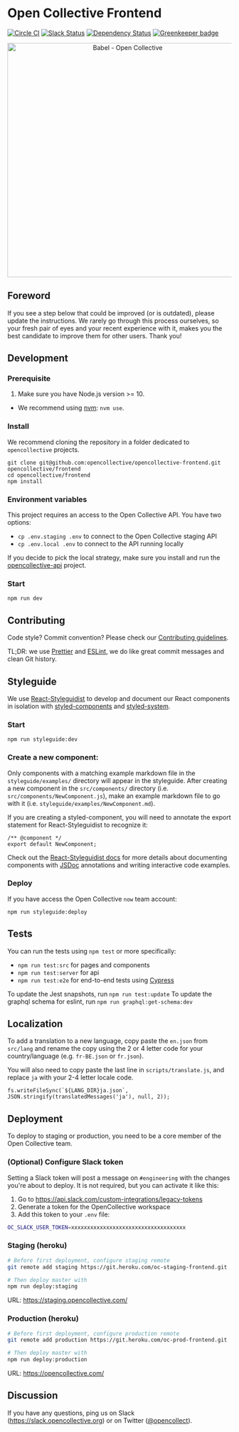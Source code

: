 # Open Collective Frontend

[![Circle CI](https://circleci.com/gh/opencollective/opencollective-frontend/tree/master.svg?style=shield)](https://circleci.com/gh/opencollective/opencollective-frontend/tree/master)
[![Slack Status](https://slack.opencollective.org/badge.svg)](https://slack.opencollective.org)
[![Dependency Status](https://david-dm.org/opencollective/opencollective-frontend/status.svg)](https://david-dm.org/opencollective/opencollective-frontend)
[![Greenkeeper badge](https://badges.greenkeeper.io/opencollective/opencollective-frontend.svg)](https://greenkeeper.io/)

<p align="center">
  <a href="https://github.com/opencollective/opencollective-frontend">
    <img width="525"src="http://res.cloudinary.com/opencollective/image/upload/c_scale,w_1050/v1536861775/opencollective-babel-2018-09-13_ue8yhg.png" alt="Babel - Open Collective">
  </a>
</p>

## Foreword

If you see a step below that could be improved (or is outdated), please update the instructions. We rarely go through this process ourselves, so your fresh pair of eyes and your recent experience with it, makes you the best candidate to improve them for other users. Thank you!

## Development

### Prerequisite

1. Make sure you have Node.js version >= 10.

- We recommend using [nvm](https://github.com/creationix/nvm): `nvm use`.

### Install

We recommend cloning the repository in a folder dedicated to `opencollective` projects.

```
git clone git@github.com:opencollective/opencollective-frontend.git opencollective/frontend
cd opencollective/frontend
npm install
```

### Environment variables

This project requires an access to the Open Collective API. You have two options:

- `cp .env.staging .env` to connect to the Open Collective staging API
- `cp .env.local .env` to connect to the API running locally

If you decide to pick the local strategy, make sure you install and run the [opencollective-api](https://github.com/opencollective/opencollective-api) project.

### Start

```
npm run dev
```

## Contributing

Code style? Commit convention? Please check our [Contributing guidelines](CONTRIBUTING.md).

TL;DR: we use [Prettier](https://prettier.io/) and [ESLint](https://eslint.org/), we do like great commit messages and clean Git history.

## Styleguide

We use [React-Styleguidist](https://react-styleguidist.js.org/) to develop and document our React components in isolation with [styled-components](https://www.styled-components.com/) and [styled-system](https://jxnblk.com/styled-system/).

### Start

```
npm run styleguide:dev
```

### Create a new component:

Only components with a matching example markdown file in the `styleguide/examples/` directory will appear in the styleguide. After creating a new component in the `src/components/` directory (i.e. `src/components/NewComponent.js`), make an example markdown file to go with it (i.e. `styleguide/examples/NewComponent.md`).

If you are creating a styled-component, you will need to annotate the export statement for React-Styleguidist to recognize it:

```es6
/** @component */
export default NewComponent;
```

Check out the [React-Styleguidist docs](https://react-styleguidist.js.org/docs/documenting.html) for more details about documenting components with [JSDoc](http://usejsdoc.org/) annotations and writing interactive code examples.

### Deploy

If you have access the Open Collective `now` team account:

```
npm run styleguide:deploy
```

## Tests

You can run the tests using `npm test` or more specifically:

- `npm run test:src` for pages and components
- `npm run test:server` for api
- `npm run test:e2e` for end-to-end tests using [Cypress](https://www.cypress.io/)

To update the Jest snapshots, run `npm run test:update`
To update the graphql schema for eslint, run `npm run graphql:get-schema:dev`

## Localization

To add a translation to a new language, copy paste the `en.json` from `src/lang` and rename the copy using the 2 or 4 letter code for your country/language (e.g. `fr-BE.json` or `fr.json`).

You will also need to copy paste the last line in `scripts/translate.js`, and replace `ja` with your 2-4 letter locale code.

```
fs.writeFileSync(`${LANG_DIR}ja.json`, JSON.stringify(translatedMessages('ja'), null, 2));
```

## Deployment

To deploy to staging or production, you need to be a core member of the Open Collective team.

### (Optional) Configure Slack token

Setting a Slack token will post a message on `#engineering` with the changes you're
about to deploy. It is not required, but you can activate it like this:

1. Go to https://api.slack.com/custom-integrations/legacy-tokens
2. Generate a token for the OpenCollective workspace
3. Add this token to your `.env` file:

```bash
OC_SLACK_USER_TOKEN=xxxxxxxxxxxxxxxxxxxxxxxxxxxxxxxxxxxx
```

### Staging (heroku)

```bash
# Before first deployment, configure staging remote
git remote add staging https://git.heroku.com/oc-staging-frontend.git

# Then deploy master with
npm run deploy:staging
```

URL: https://staging.opencollective.com/

### Production (heroku)

```bash
# Before first deployment, configure production remote
git remote add production https://git.heroku.com/oc-prod-frontend.git

# Then deploy master with
npm run deploy:production
```

URL: https://opencollective.com/

## Discussion

If you have any questions, ping us on Slack
(https://slack.opencollective.org) or on Twitter
([@opencollect](https://twitter.com/opencollect)).
